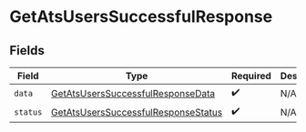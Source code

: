 # GetAtsUsersSuccessfulResponse


## Fields

| Field                                                                                             | Type                                                                                              | Required                                                                                          | Description                                                                                       |
| ------------------------------------------------------------------------------------------------- | ------------------------------------------------------------------------------------------------- | ------------------------------------------------------------------------------------------------- | ------------------------------------------------------------------------------------------------- |
| `data`                                                                                            | [GetAtsUsersSuccessfulResponseData](../../models/shared/getatsuserssuccessfulresponsedata.md)     | :heavy_check_mark:                                                                                | N/A                                                                                               |
| `status`                                                                                          | [GetAtsUsersSuccessfulResponseStatus](../../models/shared/getatsuserssuccessfulresponsestatus.md) | :heavy_check_mark:                                                                                | N/A                                                                                               |